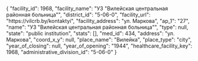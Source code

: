 {
    "facility_id": 1968,
    "facility_name": "УЗ \"Вилейская центральная районная больница\"",
    "district_id": "5-06-0",
    "facility_url": "https:\/\/vilcrb.by\/kontaktyi",
    "facility_address": "ул. Маркова",
    "ap_1": "27",
    "name": "УЗ \"Вилейская центральная районная больница\"",
    "type": null,
    "state": "public institution",
    "stats": [],
    "med_id": 434,
    "address": "ул. Маркова",
    "coord_x_y": null,
    "place_name": "Вилейка",
    "place_type": "city",
    "year_of_closing": null,
    "year_of_opening": "1944",
    "healthcare_facility_key": 1968,
    "administrative_division_id": "5-06-0"
}